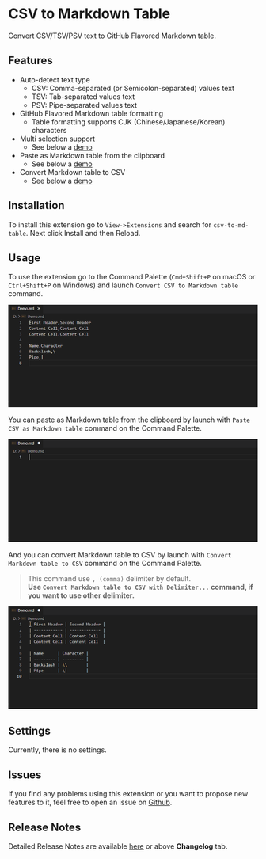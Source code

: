 # CSV to Markdown Table

Convert CSV/TSV/PSV text to GitHub Flavored Markdown table.

## Features

- Auto-detect text type
    - CSV: Comma-separated (or Semicolon-separated) values text
    - TSV: Tab-separated values text
    - PSV: Pipe-separated values text
- GitHub Flavored Markdown table formatting
    - Table formatting supports CJK (Chinese/Japanese/Korean) characters
- Multi selection support
    - See below a [demo](#usage)
- Paste as Markdown table from the clipboard
    - See below a [demo](#usage)
- Convert Markdown table to CSV
    - See below a [demo](#usage)

## Installation

To install this extension go to `View->Extensions` and search for `csv-to-md-table`. Next click Install and then Reload.

## Usage

To use the extension go to the Command Palette (`Cmd+Shift+P` on macOS or `Ctrl+Shift+P` on Windows) and launch `Convert CSV to Markdown table` command.

![Demo 1](./images/readme/demo1.gif)

You can paste as Markdown table from the clipboard by launch with `Paste CSV as Markdown table` command on the Command Palette.

![Demo 2](./images/readme/demo2.gif)

And you can convert Markdown table to CSV by launch with `Convert Markdown table to CSV` command on the Command Palette.
> This command use `, (comma)` delimiter by default.  
> **Use `Convert Markdown table to CSV with Delimiter...` command, if you want to use other delimiter.**

![Demo 3](./images/readme/demo3.gif)

## Settings

Currently, there is no settings.

## Issues

If you find any problems using this extension or you want to propose new features to it, feel free to open an issue on [Github](https://github.com/phoihos/vscode-csv-to-md-table/issues).

## Release Notes

Detailed Release Notes are available [here](https://github.com/phoihos/vscode-csv-to-md-table/blob/master/CHANGELOG.md) or above **Changelog** tab.
